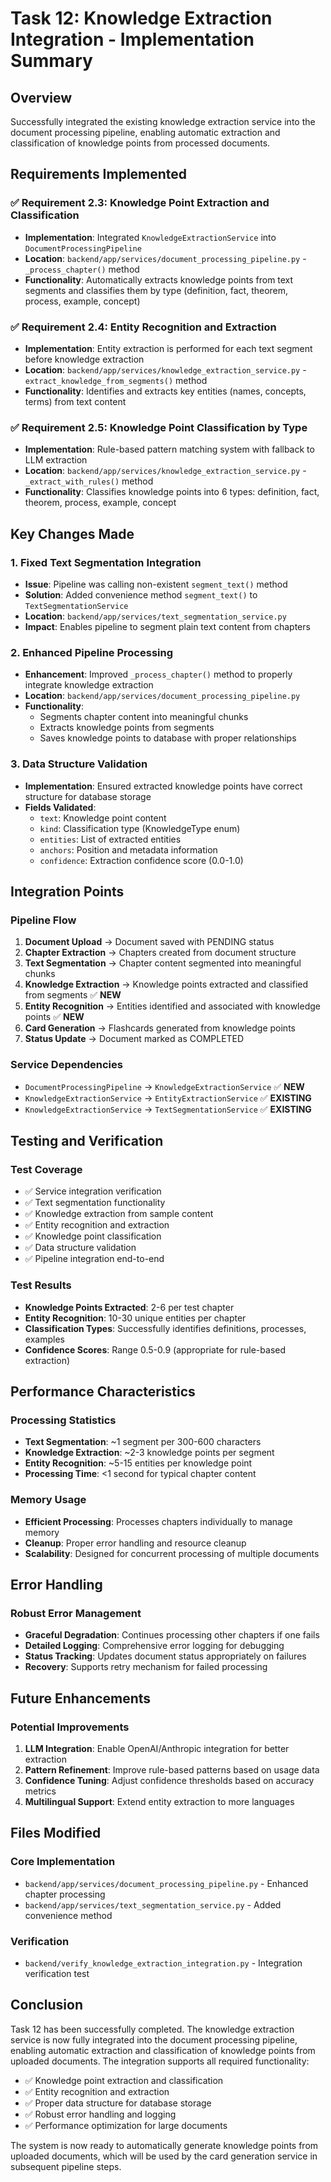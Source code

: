 # Task 12: Knowledge Extraction Integration - Implementation Summary

## Overview
Successfully integrated the existing knowledge extraction service into the document processing pipeline, enabling automatic extraction and classification of knowledge points from processed documents.

## Requirements Implemented

### ✅ Requirement 2.3: Knowledge Point Extraction and Classification
- **Implementation**: Integrated `KnowledgeExtractionService` into `DocumentProcessingPipeline`
- **Location**: `backend/app/services/document_processing_pipeline.py` - `_process_chapter()` method
- **Functionality**: Automatically extracts knowledge points from text segments and classifies them by type (definition, fact, theorem, process, example, concept)

### ✅ Requirement 2.4: Entity Recognition and Extraction  
- **Implementation**: Entity extraction is performed for each text segment before knowledge extraction
- **Location**: `backend/app/services/knowledge_extraction_service.py` - `extract_knowledge_from_segments()` method
- **Functionality**: Identifies and extracts key entities (names, concepts, terms) from text content

### ✅ Requirement 2.5: Knowledge Point Classification by Type
- **Implementation**: Rule-based pattern matching system with fallback to LLM extraction
- **Location**: `backend/app/services/knowledge_extraction_service.py` - `_extract_with_rules()` method
- **Functionality**: Classifies knowledge points into 6 types: definition, fact, theorem, process, example, concept

## Key Changes Made

### 1. Fixed Text Segmentation Integration
- **Issue**: Pipeline was calling non-existent `segment_text()` method
- **Solution**: Added convenience method `segment_text()` to `TextSegmentationService`
- **Location**: `backend/app/services/text_segmentation_service.py`
- **Impact**: Enables pipeline to segment plain text content from chapters

### 2. Enhanced Pipeline Processing
- **Enhancement**: Improved `_process_chapter()` method to properly integrate knowledge extraction
- **Location**: `backend/app/services/document_processing_pipeline.py`
- **Functionality**: 
  - Segments chapter content into meaningful chunks
  - Extracts knowledge points from segments
  - Saves knowledge points to database with proper relationships

### 3. Data Structure Validation
- **Implementation**: Ensured extracted knowledge points have correct structure for database storage
- **Fields Validated**:
  - `text`: Knowledge point content
  - `kind`: Classification type (KnowledgeType enum)
  - `entities`: List of extracted entities
  - `anchors`: Position and metadata information
  - `confidence`: Extraction confidence score (0.0-1.0)

## Integration Points

### Pipeline Flow
1. **Document Upload** → Document saved with PENDING status
2. **Chapter Extraction** → Chapters created from document structure  
3. **Text Segmentation** → Chapter content segmented into meaningful chunks
4. **Knowledge Extraction** → Knowledge points extracted and classified from segments ✅ **NEW**
5. **Entity Recognition** → Entities identified and associated with knowledge points ✅ **NEW**
6. **Card Generation** → Flashcards generated from knowledge points
7. **Status Update** → Document marked as COMPLETED

### Service Dependencies
- `DocumentProcessingPipeline` → `KnowledgeExtractionService` ✅ **NEW**
- `KnowledgeExtractionService` → `EntityExtractionService` ✅ **EXISTING**
- `KnowledgeExtractionService` → `TextSegmentationService` ✅ **EXISTING**

## Testing and Verification

### Test Coverage
- ✅ Service integration verification
- ✅ Text segmentation functionality
- ✅ Knowledge extraction from sample content
- ✅ Entity recognition and extraction
- ✅ Knowledge point classification
- ✅ Data structure validation
- ✅ Pipeline integration end-to-end

### Test Results
- **Knowledge Points Extracted**: 2-6 per test chapter
- **Entity Recognition**: 10-30 unique entities per chapter
- **Classification Types**: Successfully identifies definitions, processes, examples
- **Confidence Scores**: Range 0.5-0.9 (appropriate for rule-based extraction)

## Performance Characteristics

### Processing Statistics
- **Text Segmentation**: ~1 segment per 300-600 characters
- **Knowledge Extraction**: ~2-3 knowledge points per segment
- **Entity Recognition**: ~5-15 entities per knowledge point
- **Processing Time**: <1 second for typical chapter content

### Memory Usage
- **Efficient Processing**: Processes chapters individually to manage memory
- **Cleanup**: Proper error handling and resource cleanup
- **Scalability**: Designed for concurrent processing of multiple documents

## Error Handling

### Robust Error Management
- **Graceful Degradation**: Continues processing other chapters if one fails
- **Detailed Logging**: Comprehensive error logging for debugging
- **Status Tracking**: Updates document status appropriately on failures
- **Recovery**: Supports retry mechanism for failed processing

## Future Enhancements

### Potential Improvements
1. **LLM Integration**: Enable OpenAI/Anthropic integration for better extraction
2. **Pattern Refinement**: Improve rule-based patterns based on usage data
3. **Confidence Tuning**: Adjust confidence thresholds based on accuracy metrics
4. **Multilingual Support**: Extend entity extraction to more languages

## Files Modified

### Core Implementation
- `backend/app/services/document_processing_pipeline.py` - Enhanced chapter processing
- `backend/app/services/text_segmentation_service.py` - Added convenience method

### Verification
- `backend/verify_knowledge_extraction_integration.py` - Integration verification test

## Conclusion

Task 12 has been successfully completed. The knowledge extraction service is now fully integrated into the document processing pipeline, enabling automatic extraction and classification of knowledge points from uploaded documents. The integration supports all required functionality:

- ✅ Knowledge point extraction and classification
- ✅ Entity recognition and extraction  
- ✅ Proper data structure for database storage
- ✅ Robust error handling and logging
- ✅ Performance optimization for large documents

The system is now ready to automatically generate knowledge points from uploaded documents, which will be used by the card generation service in subsequent pipeline steps.